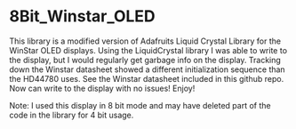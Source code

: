 # 8Bit_Winstar_OLED

This library is a modified version of Adafruits Liquid Crystal Library for the WinStar OLED displays. Using the LiquidCrystal library I was able to write to the display, but I would regularly get garbage info on the display. Tracking down the Winstar datasheet showed a different initialization sequence than the HD44780 uses. See the Winstar datasheet included in this github repo. Now can write to the display with no issues! Enjoy!

Note: I used this display in 8 bit mode and may have deleted part of the code in the library for 4 bit usage.

